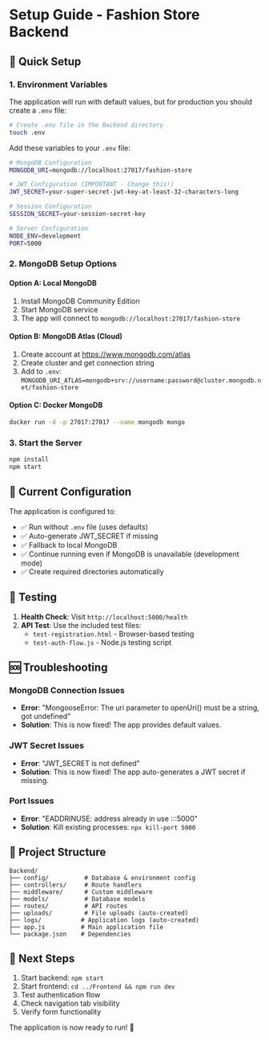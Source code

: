 # Setup Guide - Fashion Store Backend

## 🚀 Quick Setup

### 1. Environment Variables
The application will run with default values, but for production you should create a `.env` file:

```bash
# Create .env file in the Backend directory
touch .env
```

Add these variables to your `.env` file:
```bash
# MongoDB Configuration
MONGODB_URI=mongodb://localhost:27017/fashion-store

# JWT Configuration (IMPORTANT - Change this!)
JWT_SECRET=your-super-secret-jwt-key-at-least-32-characters-long

# Session Configuration
SESSION_SECRET=your-session-secret-key

# Server Configuration
NODE_ENV=development
PORT=5000
```

### 2. MongoDB Setup Options

#### Option A: Local MongoDB
1. Install MongoDB Community Edition
2. Start MongoDB service
3. The app will connect to `mongodb://localhost:27017/fashion-store`

#### Option B: MongoDB Atlas (Cloud)
1. Create account at https://www.mongodb.com/atlas
2. Create cluster and get connection string
3. Add to `.env`: `MONGODB_URI_ATLAS=mongodb+srv://username:password@cluster.mongodb.net/fashion-store`

#### Option C: Docker MongoDB
```bash
docker run -d -p 27017:27017 --name mongodb mongo
```

### 3. Start the Server
```bash
npm install
npm start
```

## 🔧 Current Configuration

The application is configured to:
- ✅ Run without `.env` file (uses defaults)
- ✅ Auto-generate JWT_SECRET if missing  
- ✅ Fallback to local MongoDB
- ✅ Continue running even if MongoDB is unavailable (development mode)
- ✅ Create required directories automatically

## 🧪 Testing

1. **Health Check**: Visit `http://localhost:5000/health`
2. **API Test**: Use the included test files:
   - `test-registration.html` - Browser-based testing
   - `test-auth-flow.js` - Node.js testing script

## 🆘 Troubleshooting

### MongoDB Connection Issues
- **Error**: "MongooseError: The uri parameter to openUri() must be a string, got undefined"
- **Solution**: This is now fixed! The app provides default values.

### JWT Secret Issues  
- **Error**: "JWT_SECRET is not defined"
- **Solution**: This is now fixed! The app auto-generates a JWT secret if missing.

### Port Issues
- **Error**: "EADDRINUSE: address already in use :::5000"
- **Solution**: Kill existing processes: `npx kill-port 5000`

## 📁 Project Structure
```
Backend/
├── config/          # Database & environment config
├── controllers/     # Route handlers
├── middleware/      # Custom middleware
├── models/          # Database models
├── routes/          # API routes
├── uploads/         # File uploads (auto-created)
├── logs/           # Application logs (auto-created)
├── app.js          # Main application file
└── package.json    # Dependencies
```

## 🎯 Next Steps

1. Start backend: `npm start`
2. Start frontend: `cd ../Frontend && npm run dev`
3. Test authentication flow
4. Check navigation tab visibility
5. Verify form functionality

The application is now ready to run! 🚀 